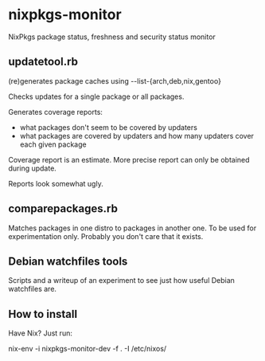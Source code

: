 # nixpkgs-monitor

NixPkgs package status, freshness and security status monitor

## updatetool.rb

(re)generates package caches using --list-{arch,deb,nix,gentoo}

Checks updates for a single package or all packages.

Generates coverage reports:
* what packages don't seem to be covered by updaters
* what packages are covered by updaters and how many updaters cover each given package

Coverage report is an estimate. More precise report can only be obtained during update.

Reports look somewhat ugly.

## comparepackages.rb

Matches packages in one distro to packages in another one.
To be used for experimentation only.
Probably you don't care that it exists.

## Debian watchfiles tools

Scripts and a writeup of an experiment to see just how useful Debian watchfiles are.

## How to install

Have Nix? Just run:

  nix-env -i nixpkgs-monitor-dev -f . -I /etc/nixos/
